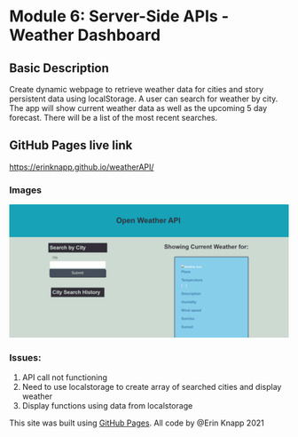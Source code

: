 # Module 6: Server-Side APIs - Weather Dashboard

## Basic Description
Create dynamic webpage to retrieve weather data for cities and story persistent data using localStorage. A user can search for weather by city. The app will show current weather data as well as the upcoming 5 day forecast. There will be a list of the most recent searches.

## GitHub Pages live link
https://erinknapp.github.io/weatherAPI/

### Images

![Weather App Screenshot](https://github.com/erinknapp/weatherAPI/blob/develop/assets/images/openweatherscreenshot.PNG)


### Issues:
1. API call not functioning
2. Need to use localstorage to create array of searched cities and display weather
3. Display functions using data from localstorage

This site was built using [GitHub Pages](https://pages.github.com/).
All code by @Erin Knapp 2021
